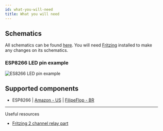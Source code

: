 ```yaml
---
id: what-you-will-need
title: What you will need
---
```


## Schematics

All schematics can be found [here](https://github.com/marcelovicentegc/george/tree/master/src/__schematic__). You will need [Fritzing](https://github.com/fritzing/fritzing-app) installed to make any changes on its schematics.

### ESP8266 LED pin example

![ES8266 LED pin example](../../assets/esp8266-led-pin.png)

## Supported components

- ESP8266 | [Amazon - US](https://www.amazon.com/ESP8266-NodeMcu-Internet-Development-Micropython/dp/B07L8W9SP3) | [FilipeFlop - BR](https://www.filipeflop.com/produto/modulo-wifi-esp8266-nodemcu-esp-12/)

---

Useful resources

- [Fritzing 2 channel relay part](https://timgolisch.wordpress.com/2015/02/22/fritzing-2-channel-relay-part/)
